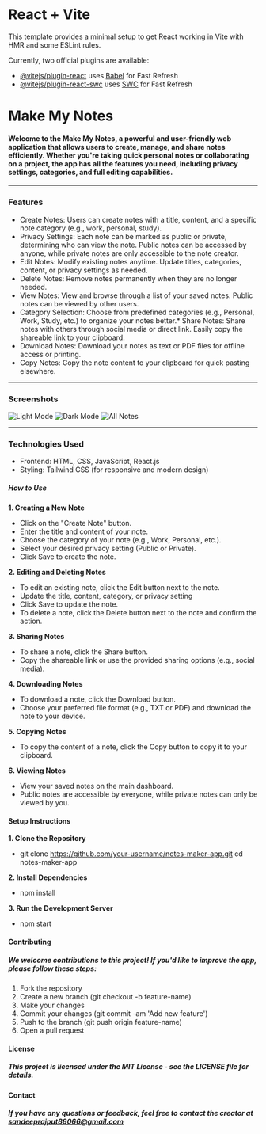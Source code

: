 # React + Vite

This template provides a minimal setup to get React working in Vite with HMR and some ESLint rules.

Currently, two official plugins are available:

- [@vitejs/plugin-react](https://github.com/vitejs/vite-plugin-react/blob/main/packages/plugin-react/README.md) uses [Babel](https://babeljs.io/) for Fast Refresh
- [@vitejs/plugin-react-swc](https://github.com/vitejs/vite-plugin-react-swc) uses [SWC](https://swc.rs/) for Fast Refresh




# Make My Notes

#### Welcome to the Make My Notes, a powerful and user-friendly web application that allows users to create, manage, and share notes efficiently. Whether you're taking quick personal notes or collaborating on a project, the app has all the features you need, including privacy settings, categories, and full editing capabilities.
***

### Features
* Create Notes: Users can create notes with a title, content, and a specific note category (e.g., work, personal, study).
* Privacy Settings: Each note can be marked as public or private, determining who can view the note. Public notes can be accessed by anyone, while private notes are only accessible to the note creator.
* Edit Notes: Modify existing notes anytime. Update titles, categories, content, or privacy settings as needed.
* Delete Notes: Remove notes permanently when they are no longer needed.
* View Notes: View and browse through a list of your saved notes. Public notes can be viewed by other users.
* Category Selection: Choose from predefined categories (e.g., Personal, Work, Study, etc.) to organize your notes better.* Share Notes: Share notes with others through social media or direct link. Easily copy the shareable link to your clipboard.
* Download Notes: Download your notes as text or PDF files for offline access or printing.
* Copy Notes: Copy the note content to your clipboard for quick pasting elsewhere.
***
### Screenshots

![Light Mode](assets/image/Light_Mode.png "Light Mode")
![Dark Mode](assets/image/Dark_Mode.png "Dark Mode")
![All Notes](assets/image/All_Notes.png "All Notes")

***

### Technologies Used
* Frontend: HTML, CSS, JavaScript, React.js
* Styling: Tailwind CSS (for responsive and modern design) 

##### How to Use

**1. Creating a New Note**
* Click on the "Create Note" button.
* Enter the title and content of your note.
* Choose the category of your note (e.g., Work, Personal, etc.).
* Select your desired privacy setting (Public or Private).
* Click Save to create the note.

**2. Editing and Deleting Notes**
* To edit an existing note, click the Edit button next to the note.
* Update the title, content, category, or privacy setting
* Click Save to update the note.
* To delete a note, click the Delete button next to the note and confirm the action.

**3. Sharing Notes**
* To share a note, click the Share button.
* Copy the shareable link or use the provided sharing options (e.g., social media).

**4. Downloading Notes**
* To download a note, click the Download button.
* Choose your preferred file format (e.g., TXT or PDF) and download the note to your device.


**5. Copying Notes**
* To copy the content of a note, click the Copy button to copy it to your clipboard.

**6. Viewing Notes**
* View your saved notes on the main dashboard.
* Public notes are accessible by everyone, while private notes can only be viewed by you.

#### Setup Instructions

**1. Clone the Repository**
* git clone https://github.com/your-username/notes-maker-app.git
cd notes-maker-app

**2. Install Dependencies**
* npm install

**3. Run the Development Server**
* npm start

#### Contributing

##### We welcome contributions to this project! If you'd like to improve the app, please follow these steps:

1. Fork the repository
2. Create a new branch (git checkout -b feature-name)
3. Make your changes
4. Commit your changes (git commit -am 'Add new feature')
5. Push to the branch (git push origin feature-name)
6. Open a pull request 

#### License
##### This project is licensed under the MIT License - see the LICENSE file for details.

#### Contact
##### If you have any questions or feedback, feel free to contact the creator at sandeeprajput88066@gmail.com